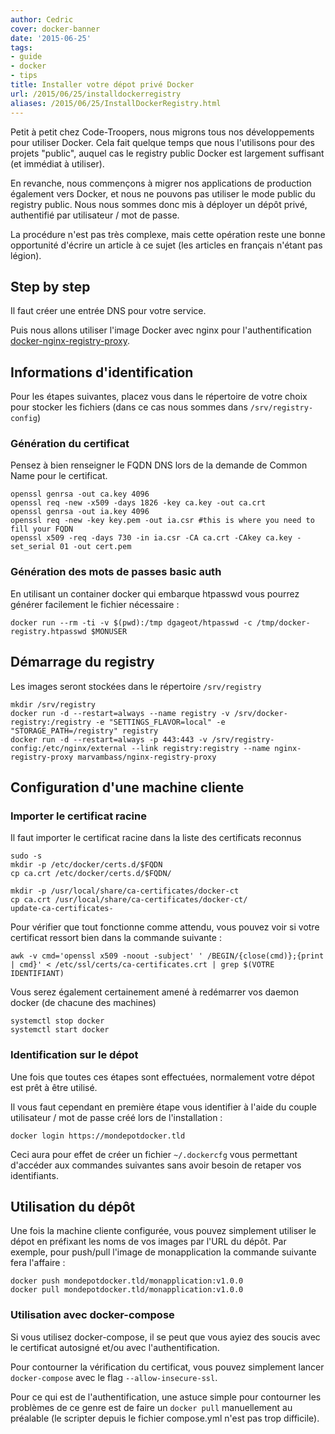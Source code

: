 ```yaml
---
author: Cedric
cover: docker-banner
date: '2015-06-25'
tags:
- guide
- docker
- tips
title: Installer votre dépot privé Docker
url: /2015/06/25/installdockerregistry
aliases: /2015/06/25/InstallDockerRegistry.html
---
```


Petit à petit chez Code-Troopers, nous migrons tous nos développements pour utiliser Docker.
Cela fait quelque temps que nous l'utilisons pour des projets "public", auquel cas le registry public Docker est largement suffisant (et immédiat à utiliser).

En revanche, nous commençons à migrer nos applications de production également vers Docker, et nous ne pouvons pas utiliser le mode public du registry public.
Nous nous sommes donc mis à déployer un dépôt privé, authentifié par utilisateur / mot de passe.

La procédure n'est pas très complexe, mais cette opération reste une bonne opportunité d'écrire un article à ce sujet (les articles en français n'étant pas légion).


## Step by step
Il faut créer une entrée DNS pour votre service.

Puis nous allons utiliser l'image Docker avec nginx pour l'authentification [docker-nginx-registry-proxy](https://github.com/MarvAmBass/docker-nginx-registry-proxy).

## Informations d'identification
Pour les étapes suivantes, placez vous dans le répertoire de votre choix pour stocker les fichiers (dans ce cas nous sommes dans `/srv/registry-config`)

### Génération du certificat
Pensez à bien renseigner le FQDN DNS lors de la demande de Common Name pour le certificat.

    openssl genrsa -out ca.key 4096
    openssl req -new -x509 -days 1826 -key ca.key -out ca.crt
    openssl genrsa -out ia.key 4096
    openssl req -new -key key.pem -out ia.csr #this is where you need to fill your FQDN
    openssl x509 -req -days 730 -in ia.csr -CA ca.crt -CAkey ca.key -set_serial 01 -out cert.pem

### Génération des mots de passes basic auth
En utilisant un container docker qui embarque htpasswd vous pourrez générer facilement le fichier nécessaire :

    docker run --rm -ti -v $(pwd):/tmp dgageot/htpasswd -c /tmp/docker-registry.htpasswd $MONUSER

## Démarrage du registry
Les images seront stockées dans le répertoire `/srv/registry`

    mkdir /srv/registry
    docker run -d --restart=always --name registry -v /srv/docker-registry:/registry -e "SETTINGS_FLAVOR=local" -e "STORAGE_PATH=/registry" registry
    docker run -d --restart=always -p 443:443 -v /srv/registry-config:/etc/nginx/external --link registry:registry --name nginx-registry-proxy marvambass/nginx-registry-proxy

## Configuration d'une machine cliente

### Importer le certificat racine
Il faut importer le certificat racine dans la liste des certificats reconnus

    sudo -s
    mkdir -p /etc/docker/certs.d/$FQDN
    cp ca.crt /etc/docker/certs.d/$FQDN/

    mkdir -p /usr/local/share/ca-certificates/docker-ct
    cp ca.crt /usr/local/share/ca-certificates/docker-ct/
    update-ca-certificates-

Pour vérifier que tout fonctionne comme attendu, vous pouvez voir si votre certificat ressort bien dans la commande suivante :

    awk -v cmd='openssl x509 -noout -subject' ' /BEGIN/{close(cmd)};{print | cmd}' < /etc/ssl/certs/ca-certificates.crt | grep $(VOTRE IDENTIFIANT)

Vous serez également certainement amené à redémarrer vos daemon docker (de chacune des machines)

    systemctl stop docker
    systemctl start docker

### Identification sur le dépot
Une fois que toutes ces étapes sont effectuées, normalement votre dépot est prêt à être utilisé.

Il vous faut cependant en première étape vous identifier à l'aide du couple utilisateur / mot de passe créé lors de l'installation :

    docker login https://mondepotdocker.tld

Ceci aura pour effet de créer un fichier `~/.dockercfg` vous permettant d'accéder aux commandes suivantes sans avoir besoin de retaper vos identifiants.

## Utilisation du dépôt

Une fois la machine cliente configurée, vous pouvez simplement utiliser le dépot en préfixant les noms de vos images par l'URL du dépôt.
Par exemple, pour push/pull l'image de monapplication la commande suivante fera l'affaire :

    docker push mondepotdocker.tld/monapplication:v1.0.0
    docker pull mondepotdocker.tld/monapplication:v1.0.0

### Utilisation avec docker-compose

Si vous utilisez docker-compose, il se peut que vous ayiez des soucis avec le certificat autosigné et/ou avec l'authentification.

Pour contourner la vérification du certificat, vous pouvez simplement lancer `docker-compose` avec le flag `--allow-insecure-ssl`.

Pour ce qui est de l'authentification, une astuce simple pour contourner les problèmes de ce genre est de faire un `docker pull` manuellement au préalable (le scripter depuis le fichier compose.yml n'est pas trop difficile).
